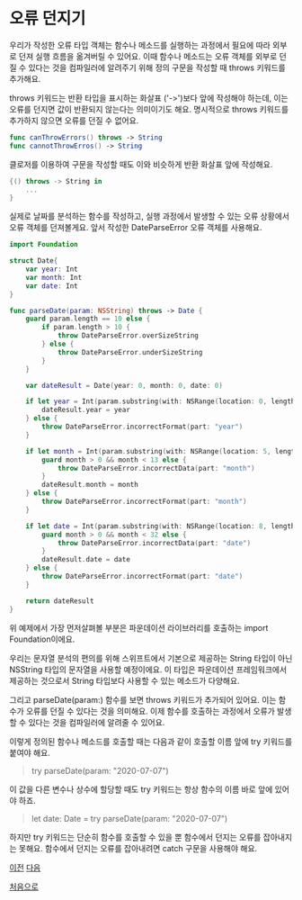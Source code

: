 # 오류 던지기

우리가 작성한 오류 타입 객체는 함수나 메소드를 실행하는 과정에서 필요에 따라 외부로 던져 실행 흐름을 옮겨버릴 수 있어요. 이때 함수나 메소드는 오류 객체를 외부로 던질 수 있다는 것을 컴파일러에 알려주기 위해 정의 구문을 작성할 때 throws 키워드를 추가해요.

throws 키워드는 반환 타입을 표시하는 화살표 ('->')보다 앞에 작성해야 하는데, 이는 오류를 던지면 값이 반환되지 않는다는 의미이기도 해요. 명시적으로 throws 키워드를 추가하지 않으면 오류를 던질 수 없어요.

```swift
func canThrowErrors() throws -> String
func cannotThrowErros() -> String
```

클로저를 이용하여 구문을 작성할 때도 이와 비슷하게 반환 화살표 앞에 작성해요.

```swift
{() throws -> String in
    ...
}
```

실제로 날짜를 분석하는 함수를 작성하고, 실행 과정에서 발생할 수 있는 오류 상황에서 오류 객체를 던져볼게요. 앞서 작성한 DateParseError 오류 객체를 사용해요.

```swift
import Foundation

struct Date{
    var year: Int
    var month: Int
    var date: Int
}

func parseDate(param: NSString) throws -> Date {
    guard param.length == 10 else {
        if param.length > 10 {
            throw DateParseError.overSizeString
        } else {
            throw DateParseError.underSizeString
        }
    }

    var dateResult = Date(year: 0, month: 0, date: 0)

    if let year = Int(param.substring(with: NSRange(location: 0, length: 4))) {
        dateResult.year = year
    } else {
        throw DateParseError.incorrectFormat(part: "year")
    }

    if let month = Int(param.substring(with: NSRange(location: 5, length: 2))) {
        guard month > 0 && month < 13 else {
            throw DateParseError.incorrectData(part: "month")
        }
        dateResult.month = month
    } else {
        throw DateParseError.incorrectFormat(part: "month")
    }

    if let date = Int(param.substring(with: NSRange(location: 8, length: 2))) {
        guard month > 0 && month < 32 else {
            throw DateParseError.incorrectData(part: "date")
        }
        dateResult.date = date
    } else {
        throw DateParseError.incorrectFormat(part: "date")
    }

    return dateResult
}
```

위 예제에서 가장 먼저살펴볼 부분은 파운데이션 라이브러리를 호출하는 import Foundation이에요.

우리는 문자열 분석의 편의를 위해 스위프트에서 기본으로 제공하는 String 타입이 아닌 NSString 타입의 문자열을 사용할 예정이에요. 이 타입은 파운데이션 프레임워크에서 제공하는 것으로서 String 타입보다 사용할 수 있는 메소드가 다양해요.

그리고 parseDate(param:) 함수를 보면 throws 키워드가 추가되어 있어요. 이는 함수가 오류를 던질 수 있다는 것을 의미해요. 이제 함수를 호출하는 과정에서 오류가 발생할 수 있다는 것을 컴파일러에 알려줄 수 있어요.

이렇게 정의된 함수나 메소드를 호출할 때는 다음과 같이 호출할 이름 앞에 try 키워드를 붙여야 해요.

> try parseDate(param: "2020-07-07")

이 값을 다른 변수나 상수에 할당할 때도 try 키워드는 항상 함수의 이름 바로 앞에 있어야 하죠.

> let date: Date = try parseDate(param: "2020-07-07")

하지만 try 키워드는 단순히 함수를 호출할 수 있을 뿐 함수에서 던지는 오류를 잡아내지는 못해요. 함수에서 던지는 오류를 잡아내려면 catch 구문을 사용해야 해요.

[이전](https://github.com/MojitoBar/iOS-DeepDive/blob/main/%EA%BC%BC%EA%BC%BC%ED%95%9C_%EC%9E%AC%EC%9D%80%EC%94%A8%EC%9D%98_Swift_%EB%AC%B8%EB%B2%95%ED%8E%B8/11.1.1.md)
[다음](https://github.com/MojitoBar/iOS-DeepDive/blob/main/%EA%BC%BC%EA%BC%BC%ED%95%9C_%EC%9E%AC%EC%9D%80%EC%94%A8%EC%9D%98_Swift_%EB%AC%B8%EB%B2%95%ED%8E%B8/11.1.3.md)

[처음으로](https://github.com/MojitoBar/iOS-DeepDive/blob/main/%EA%BC%BC%EA%BC%BC%ED%95%9C_%EC%9E%AC%EC%9D%80%EC%94%A8%EC%9D%98_Swift_%EB%AC%B8%EB%B2%95%ED%8E%B8/README.md)
